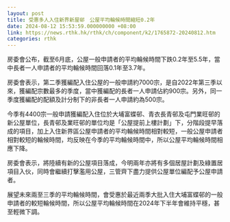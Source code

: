 ```yaml
---
layout: post
title: 受惠多人入住新界新屋邨　公屋平均輪候時間縮短0.2年　
date: 2024-08-12 15:53:59.000000000 +08:00
link: https://news.rthk.hk/rthk/ch/component/k2/1765872-20240812.htm
categories: rthk
---
```


房委會公布，截至6月底，公屋一般申請者的平均輪候時間下跌0.2年至5.5年，當中長者一人申請者的平均輪候時間回落0.1年至3.7年。

房委會表示，第二季獲編配入住公屋的一般申請約7000宗，是自2022年第三季以來，獲編配宗數最多的季度，當中獲編配的長者一人申請佔約900宗。另外，同一季度獲編配的配額及計分制下的非長者一人申請約為500宗。

今季有4400宗一般申請獲編配入住位於大埔富蝶邨、青衣長青邨及屯門業旺邨的新公屋單位，長青邨及業旺邨的單位均是「公屋提前上樓計劃」下，分階段提早落成的項目，加上入住新界區公屋申請者的平均輪候時間相對較短，一般公屋申請者相對較短的輪候時間，均反映在今季的平均輪候時間中，所以公屋平均輪候時間相應下降。

房委會表示，將陸續有新的公屋項目落成，今明兩年亦將有多個居屋計劃及綠置居項目入伙，同時會繼續打擊濫用公屋，三管齊下盡力提供公屋單位編配予公屋申請者。

展望未來兩至三季的平均輪候時間，會受惠於最近兩季大批入住大埔富蝶邨的一般申請者的較短輪候時間，所以公屋平均輪候時間在2024年下半年會維持平穩，甚至輕微下調。
